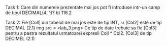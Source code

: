 Task 1: Care din numerele prezentate mai jos pot fi introduse intr-un camp de tipul DECIMAL(4, 1)? 
  b) 116.2
  
Task 2: Fie [Coll] din tabelul de mai jos este de tip INT, ~i [Col2] este de tip DECIMAL (2.1)
img src = <lab_3.png>
Ce tip de date trebuie sa fie [Col3] pentru a pastra rezultatul urmatoarei expresii Coll * Col2. 
    [Col3] de tip DECIMEL (2.1)

